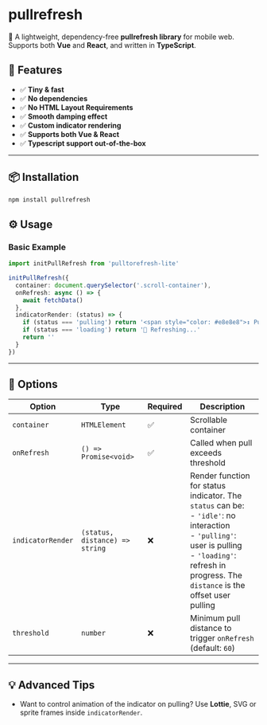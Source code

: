# pullrefresh

🎯 A lightweight, dependency-free **pullrefresh library** for mobile web. Supports both **Vue** and **React**, and written in **TypeScript**.

## 🚀 Features

- ✅ **Tiny & fast**
- ✅ **No dependencies**
- ✅ **No HTML Layout Requirements**
- ✅ **Smooth damping effect**
- ✅ **Custom indicator rendering**
- ✅ **Supports both Vue & React**
- ✅ **Typescript support out-of-the-box**

---

## 📦 Installation
```bash
npm install pullrefresh
```

## ⚙️ Usage
### Basic Example

```ts
import initPullRefresh from 'pulltorefresh-lite'

initPullRefresh({
  container: document.querySelector('.scroll-container'),
  onRefresh: async () => {
    await fetchData()
  },
  indicatorRender: (status) => {
    if (status === 'pulling') return '<span style="color: #e8e8e8">↕ Pull to refresh...</span>'
    if (status === 'loading') return '🔄 Refreshing...'
    return ''
  }
})
```
---

## 📌 Options

| Option           | Type                          | Required | Description |
|------------------|-------------------------------|----------|-------------|
| `container`      | `HTMLElement`                 | ✅       | Scrollable container |
| `onRefresh`      | `() => Promise<void>`         | ✅       | Called when pull exceeds threshold |
| `indicatorRender`| `(status, distance) => string`          | ❌       |Render function for status indicator. The `status` can be: <br> - `'idle'`: no interaction<br> - `'pulling'`: user is pulling<br> - `'loading'`: refresh in progress. The `distance` is the offset user pulling |
| `threshold`      | `number`                      | ❌       | Minimum pull distance to trigger `onRefresh` (default: `60`) |

---

## 💡 Advanced Tips

* Want to control animation of the indicator on pulling? Use **Lottie**, SVG or sprite frames inside `indicatorRender`.
